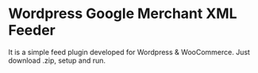 # Wordpress Google Merchant XML Feeder
  It is a simple feed plugin developed for Wordpress & WooCommerce. Just download .zip, setup and run.
